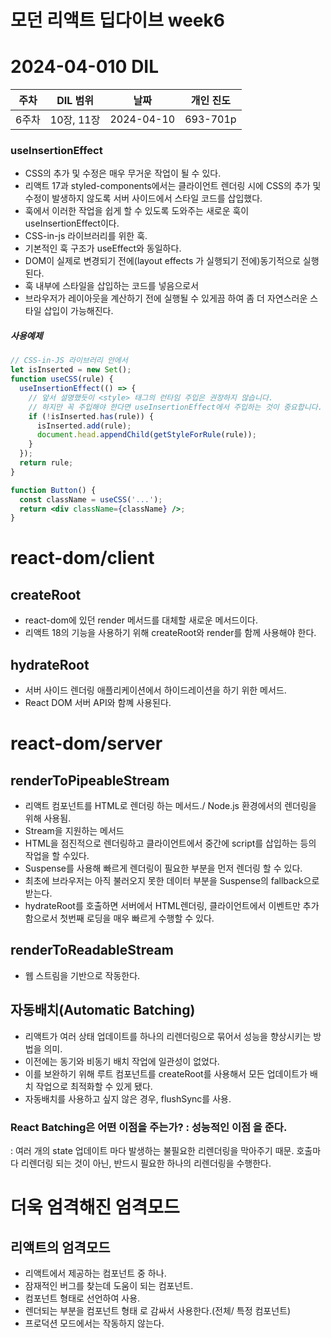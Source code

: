# 모던 리액트 딥다이브 week6
# 2024-04-010 DIL

|주차|DIL 범위|날짜|개인 진도|
|------|---|---|---|
| 6주차 |10장, 11장|2024-04-10|693-701p|


### useInsertionEffect

- CSS의 추가 및 수정은 매우 무거운 작업이 될 수 있다.
- 리액트 17과 styled-components에서는 클라이언트 렌더링 시에 CSS의 추가 및 수정이 발생하지 않도록 서버 사이드에서 스타일 코드를 삽입했다.
- 훅에서 이러한 작업을 쉽게 할 수 있도록 도와주는 새로운 훅이 useInsertionEffect이다.
- CSS-in-js 라이브러리를 위한 훅.
- 기본적인 훅 구조가 useEffect와 동일하다.
- DOM이 실제로 변경되기 전에(layout effects 가 실행되기 전에)동기적으로 실행된다.
- 훅 내부에 스타일을 삽입하는 코드를 넣음으로서
- 브라우저가 레이아웃을 계산하기 전에 실행될 수 있게끔 하여 좀 더 자연스러운 스타일 삽입이 가능해진다.

##### 사용예제
```jsx
// CSS-in-JS 라이브러리 안에서
let isInserted = new Set();
function useCSS(rule) {
  useInsertionEffect(() => {
    // 앞서 설명했듯이 <style> 태그의 런타임 주입은 권장하지 않습니다.
    // 하지만 꼭 주입해야 한다면 useInsertionEffect에서 주입하는 것이 중요합니다.
    if (!isInserted.has(rule)) {
      isInserted.add(rule);
      document.head.appendChild(getStyleForRule(rule));
    }
  });
  return rule;
}

function Button() {
  const className = useCSS('...');
  return <div className={className} />;
}
```

# react-dom/client

## createRoot
- react-dom에 있던 render 메서드를 대체할 새로운 메서드이다.
- 리액트 18의 기능을 사용하기 위해 createRoot와 render를 함께 사용해야 한다.

## hydrateRoot
- 서버 사이드 렌더링 애플리케이션에서 하이드레이션을 하기 위한 메서드.
- React DOM 서버 API와 함꼐 사용된다.

# react-dom/server

## renderToPipeableStream
- 리액트 컴포넌트를 HTML로 렌더링 하는 메서드./ Node.js 환경에서의 렌더링을 위해 사용됨.
- Stream을 지원하는 메서드
- HTML을 점진적으로 렌더링하고 클라이언트에서 중간에 script를 삽입하는 등의 작업을 할 수있다.
- Suspense를 사용해 빠르게 렌더링이 필요한 부분을 먼저 렌더링 할 수 있다.
- 최초에 브라우저는 아직 불러오지 못한 데이터 부분을 Suspense의 fallback으로 받는다.  
- hydrateRoot를 호출하면 서버에서 HTML렌더링, 클라이언트에서 이벤트만 추가함으로서 첫번째 로딩을 매우 빠르게 수행할 수 있다.

## renderToReadableStream
- 웹 스트림을 기반으로 작동한다.

## 자동배치(Automatic Batching)
- 리액트가 여러 상태 업데이트를 하나의 리렌더링으로 묶어서 성능을 향상시키는 방법을 의미.
- 이전에는 동기와 비동기 배치 작업에 일관성이 없었다.
- 이를 보완하기 위해 루트 컴포넌트를 createRoot를 사용해서 모든 업데이트가 배치 작업으로 최적화할 수 있게 됐다.
- 자동배치를 사용하고 싶지 않은 경우, flushSync를 사용.

### React Batching은 어떤 이점을 주는가? : **성능적인 이점** 을 준다.

: 여러 개의 state 업데이트 마다 발생하는 불필요한 리렌더링을 막아주기 때문.
호출마다 리렌더링 되는 것이 아닌, 반드시 필요한 하나의 리렌더링을 수행한다.

# 더욱 엄격해진 엄격모드

## 리액트의 엄격모드
- 리액트에서 제공하는 컴포넌트 중 하나.
- 잠재적인 버그를 찾는데 도움이 되는 컴포넌트.
- 컴포넌트 형태로 선언하여 사용.
- 렌더되는 부분을 컴포넌트 형태 <StrictMode></StrictMode>로 감싸서 사용한다.(전체/ 특정 컴포넌트)
- 프로덕션 모드에서는 작동하지 않는다.
